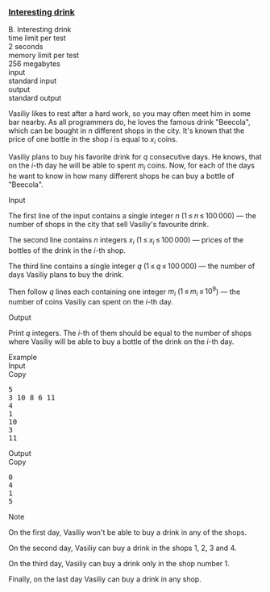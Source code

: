<h3><a href="https://codeforces.com/contest/706/problem/B" target="_blank" rel="noopener noreferrer">Interesting drink</a></h3>

<div class="header"><div class="title">B. Interesting drink</div><div class="time-limit"><div class="property-title">time limit per test</div>2 seconds</div><div class="memory-limit"><div class="property-title">memory limit per test</div>256 megabytes</div><div class="input-file input-standard"><div class="property-title">input</div>standard input</div><div class="output-file output-standard"><div class="property-title">output</div>standard output</div></div><div><p>Vasiliy likes to rest after a hard work, so you may often meet him in some bar nearby. As all programmers do, he loves the famous drink "<span class="tex-font-style-tt">Beecola</span>", which can be bought in <span class="tex-span"><i>n</i></span> different shops in the city. It's known that the price of one bottle in the shop <span class="tex-span"><i>i</i></span> is equal to <span class="tex-span"><i>x</i><sub class="lower-index"><i>i</i></sub></span> coins.</p><p>Vasiliy plans to buy his favorite drink for <span class="tex-span"><i>q</i></span> consecutive days. He knows, that on the <span class="tex-span"><i>i</i></span>-th day he will be able to spent <span class="tex-span"><i>m</i><sub class="lower-index"><i>i</i></sub></span> coins. Now, for each of the days he want to know in how many different shops he can buy a bottle of "<span class="tex-font-style-tt">Beecola</span>".</p></div><div class="input-specification"><div class="section-title">Input</div><p>The first line of the input contains a single integer <span class="tex-span"><i>n</i></span> (<span class="tex-span">1 ≤ <i>n</i> ≤ 100 000</span>) — the number of shops in the city that sell Vasiliy's favourite drink.</p><p>The second line contains <span class="tex-span"><i>n</i></span> integers <span class="tex-span"><i>x</i><sub class="lower-index"><i>i</i></sub></span> (<span class="tex-span">1 ≤ <i>x</i><sub class="lower-index"><i>i</i></sub> ≤ 100 000</span>) — prices of the bottles of the drink in the <span class="tex-span"><i>i</i></span>-th shop.</p><p>The third line contains a single integer <span class="tex-span"><i>q</i></span> (<span class="tex-span">1 ≤ <i>q</i> ≤ 100 000</span>) — the number of days Vasiliy plans to buy the drink.</p><p>Then follow <span class="tex-span"><i>q</i></span> lines each containing one integer <span class="tex-span"><i>m</i><sub class="lower-index"><i>i</i></sub></span> (<span class="tex-span">1 ≤ <i>m</i><sub class="lower-index"><i>i</i></sub> ≤ 10<sup class="upper-index">9</sup></span>) — the number of coins Vasiliy can spent on the <span class="tex-span"><i>i</i></span>-th day.</p></div><div class="output-specification"><div class="section-title">Output</div><p>Print <span class="tex-span"><i>q</i></span> integers. The <span class="tex-span"><i>i</i></span>-th of them should be equal to the number of shops where Vasiliy will be able to buy a bottle of the drink on the <span class="tex-span"><i>i</i></span>-th day.</p></div><div class="sample-tests"><div class="section-title">Example</div><div class="sample-test"><div class="input"><div class="title">Input<div title="Copy" data-clipboard-target="#id0045031074559037754" id="id009577159346255613" class="input-output-copier">Copy</div></div><pre id="id0045031074559037754">5<br>3 10 8 6 11<br>4<br>1<br>10<br>3<br>11<br></pre></div><div class="output"><div class="title">Output<div title="Copy" data-clipboard-target="#id0021533032574541144" id="id007311859694825501" class="input-output-copier">Copy</div></div><pre id="id0021533032574541144">0<br>4<br>1<br>5<br></pre></div></div></div><div class="note"><div class="section-title">Note</div><p>On the first day, Vasiliy won't be able to buy a drink in any of the shops.</p><p>On the second day, Vasiliy can buy a drink in the shops <span class="tex-span">1</span>, <span class="tex-span">2</span>, <span class="tex-span">3</span> and <span class="tex-span">4</span>.</p><p>On the third day, Vasiliy can buy a drink only in the shop number <span class="tex-span">1</span>.</p><p>Finally, on the last day Vasiliy can buy a drink in any shop.</p></div>